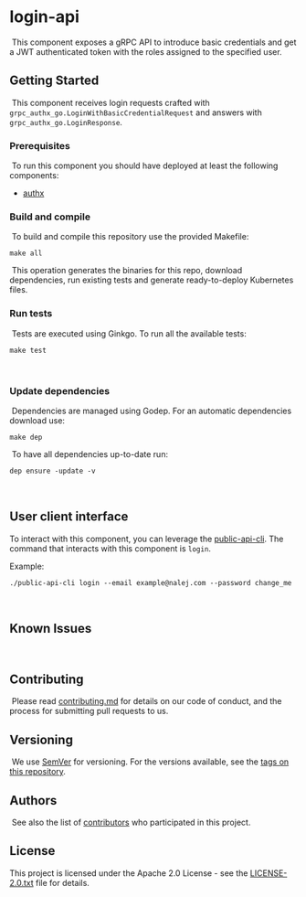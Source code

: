 # login-api
​
This component exposes a gRPC API to introduce basic credentials and get a JWT authenticated token with the roles assigned
to the specified user.
​
## Getting Started
​
This component receives login requests crafted with `grpc_authx_go.LoginWithBasicCredentialRequest` and answers with
`grpc_authx_go.LoginResponse`.
​
### Prerequisites
​
To run this component you should have deployed at least the following components:
​
* [authx](https://github.com/nalej/authx)
​
### Build and compile
​
To build and compile this repository use the provided Makefile:
​
```
make all
```
​
This operation generates the binaries for this repo, download dependencies,
run existing tests and generate ready-to-deploy Kubernetes files.
​
### Run tests
​
Tests are executed using Ginkgo. To run all the available tests:
​
```
make test
```
​
### Update dependencies
​
Dependencies are managed using Godep. For an automatic dependencies download use:
​
```
make dep
```
​
To have all dependencies up-to-date run:
​
```
dep ensure -update -v
```
​
## User client interface

To interact with this component, you can leverage the [public-api-cli](https://github.com/nalej/public-api).
The command that interacts with this component is `login`.

Example:
```shell script
./public-api-cli login --email example@nalej.com --password change_me
```
​
## Known Issues
​
## Contributing
​
Please read [contributing.md](contributing.md) for details on our code of conduct, and the process for submitting pull requests to us.
​
## Versioning
​
We use [SemVer](http://semver.org/) for versioning. For the versions available, see the [tags on this repository](https://github.com/nalej/login-api/tags). 
​
## Authors
​
See also the list of [contributors](https://github.com/nalej/grpc-utils/contributors) who participated in this project.
​
## License

This project is licensed under the Apache 2.0 License - see the [LICENSE-2.0.txt](LICENSE-2.0.txt) file for details.
